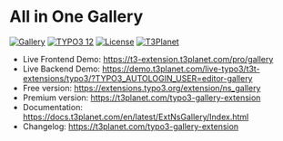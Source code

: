 # All in One Gallery

  [![Gallery](https://img.shields.io/badge/stable-v12.1.0-green?style=flat-square)](https://github.com/nitsan-technologies/ns_gallery/tree/12.1.0) [![TYPO3 12](https://img.shields.io/badge/TYPO3-12-orange.svg?style=flat-square)](https://get.typo3.org/version/12) [![License](https://img.shields.io/badge/license-GPL--3.0-orange?style=flat-square)](https://www.gnu.org/licenses/gpl-3.0.en.html) [![T3Planet](https://img.shields.io/badge/T3Planet-Gallery-50b99a?style=flat-square)](https://t3planet.com/typo3-gallery-extension)

- Live Frontend Demo: https://t3-extension.t3planet.com/pro/gallery
- Live Backend Demo: https://demo.t3planet.com/live-typo3/t3t-extensions/typo3/?TYPO3_AUTOLOGIN_USER=editor-gallery
- Free version: https://extensions.typo3.org/extension/ns_gallery
- Premium version: https://t3planet.com/typo3-gallery-extension
- Documentation: https://docs.t3planet.com/en/latest/ExtNsGallery/Index.html
- Changelog: https://t3planet.com/typo3-gallery-extension
